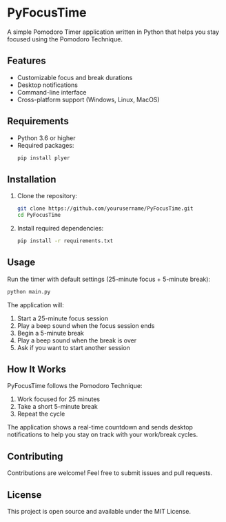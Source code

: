# PyFocusTime

A simple Pomodoro Timer application written in Python that helps you stay focused using the Pomodoro Technique.

## Features
- Customizable focus and break durations
- Desktop notifications
- Command-line interface
- Cross-platform support (Windows, Linux, MacOS)

## Requirements
- Python 3.6 or higher
- Required packages:
  ```bash
  pip install plyer
  ```

## Installation

1. Clone the repository:
   ```bash
   git clone https://github.com/yourusername/PyFocusTime.git
   cd PyFocusTime
   ```

2. Install required dependencies:
   ```bash
   pip install -r requirements.txt
   ```

## Usage

Run the timer with default settings (25-minute focus + 5-minute break):
```bash
python main.py
```

The application will:
1. Start a 25-minute focus session
2. Play a beep sound when the focus session ends
3. Begin a 5-minute break
4. Play a beep sound when the break is over
5. Ask if you want to start another session

## How It Works

PyFocusTime follows the Pomodoro Technique:
1. Work focused for 25 minutes
2. Take a short 5-minute break
3. Repeat the cycle

The application shows a real-time countdown and sends desktop notifications to help you stay on track with your work/break cycles.

## Contributing

Contributions are welcome! Feel free to submit issues and pull requests.

## License

This project is open source and available under the MIT License.